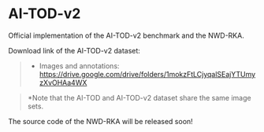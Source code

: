 # AI-TOD-v2
Official implementation of the AI-TOD-v2 benchmark and the NWD-RKA. 

Download link of the AI-TOD-v2 dataset:
>* Images and annotations: https://drive.google.com/drive/folders/1mokzFtLCjyqalSEajYTUmyzXvOHAa4WX

> *Note that the AI-TOD and AI-TOD-v2 dataset share the same image sets.

The source code of the NWD-RKA will be released soon!
